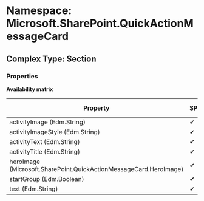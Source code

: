 # Namespace: Microsoft.SharePoint.QuickActionMessageCard

## Complex Type: Section

### Properties

**Availability matrix**

Property | SPO | SP 2019 | SP 2016 | SP 2013
----------|-----|---------|---------|--------
activityImage (Edm.String) | ✔ | ✔ | ✖ | ✖
activityImageStyle (Edm.String) | ✔ | ✔ | ✖ | ✖
activityText (Edm.String) | ✔ | ✔ | ✖ | ✖
activityTitle (Edm.String) | ✔ | ✔ | ✖ | ✖
heroImage (Microsoft.SharePoint.QuickActionMessageCard.HeroImage) | ✔ | ✔ | ✖ | ✖
startGroup (Edm.Boolean) | ✔ | ✔ | ✖ | ✖
text (Edm.String) | ✔ | ✔ | ✖ | ✖
